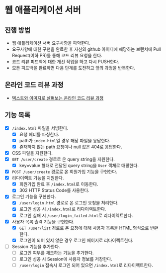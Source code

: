 # 웹 애플리케이션 서버

## 진행 방법

* 웹 애플리케이션 서버 요구사항을 파악한다.
* 요구사항에 대한 구현을 완료한 후 자신의 github 아이디에 해당하는 브랜치에 Pull Request(이하 PR)를 통해 코드 리뷰 요청을 한다.
* 코드 리뷰 피드백에 대한 개선 작업을 하고 다시 PUSH한다.
* 모든 피드백을 완료하면 다음 단계를 도전하고 앞의 과정을 반복한다.

## 온라인 코드 리뷰 과정

* [텍스트와 이미지로 살펴보는 온라인 코드 리뷰 과정](https://github.com/next-step/nextstep-docs/tree/master/codereview)

## 기능 목록

- [x] `/index.html` 파일을 서빙한다.
  - [x] 요청 헤더를 파싱한다.
  - [x] path가 `index.html`일 경우 해당 파일을 응답한다.
  - [x] 존재하지 않는 path 요청이나 null 값은 404로 응답한다.
- [x] CSS 파일을 지원한다.
- [x] `GET /user/create` 경로로 온 query string을 지원한다.
  - [x] key=value 형태로 전달된 query string을 `User` 객체로 매핑한다.
- [x] `POST /user/create` 경로로 온 회원가입 기능을 구현한다.
- [x] 리다이렉트 기능을 지원한다.
  - [x] 회원가입 완료 후 `/index.html`로 이동한다.
  - [x] 302 HTTP Status Code를 사용한다.
- [x] 로그인 기능을 구현한다.
  - [x] `/user/login.html` 경로로 온 로그인 요청을 처리한다.
  - [x] 로그인 성공 시 `/index.html`로 리다이렉트한다.
  - [x] 로그인 실패 시 `/user/login_failed.html`로 리다이렉트한다.
- [x] 사용자 목록 출력 기능을 구현한다.
  - [x] `GET /user/list` 경로로 온 요청에 대해 사용자 목록을 HTML 형식으로 반환한다.
  - [x] 로그인이 되어 있지 않은 경우 로그인 페이지로 리다이렉트한다.
- [ ] Session 기능을 추가한다.
  - [ ] 로그인 여부를 체크하는 기능을 추가한다.
  - [ ] 로그인 성공 시 Session에 사용자 정보를 저장한다.
  - [ ] `/user/login` 접속시 로그인 되어 있으면 `/index.html`로 리다이렉트한다.
